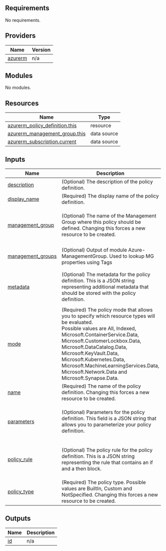 <!-- BEGIN_TF_DOCS -->
## Requirements

No requirements.

## Providers

| Name | Version |
|------|---------|
| <a name="provider_azurerm"></a> [azurerm](#provider\_azurerm) | n/a |

## Modules

No modules.

## Resources

| Name | Type |
|------|------|
| [azurerm_policy_definition.this](https://registry.terraform.io/providers/hashicorp/azurerm/latest/docs/resources/policy_definition) | resource |
| [azurerm_management_group.this](https://registry.terraform.io/providers/hashicorp/azurerm/latest/docs/data-sources/management_group) | data source |
| [azurerm_subscription.current](https://registry.terraform.io/providers/hashicorp/azurerm/latest/docs/data-sources/subscription) | data source |

## Inputs

| Name | Description | Type | Default | Required |
|------|-------------|------|---------|:--------:|
| <a name="input_description"></a> [description](#input\_description) | (Optional) The description of the policy definition. | `string` | `null` | no |
| <a name="input_display_name"></a> [display\_name](#input\_display\_name) | (Required) The display name of the policy definition. | `string` | n/a | yes |
| <a name="input_management_group"></a> [management\_group](#input\_management\_group) | (Optional) The name of the Management Group where this policy should be defined. Changing this forces a new resource to be created. | <pre>object({<br>    id   = optional(string)<br>    tags = optional(string)<br>    name = optional(string)<br>  })</pre> | `null` | no |
| <a name="input_management_groups"></a> [management\_groups](#input\_management\_groups) | (Optional) Output of module Azure-ManagementGroup. Used to lookup MG properties using Tags | <pre>map(object({<br>    id = optional(string)<br>  }))</pre> | `{}` | no |
| <a name="input_metadata"></a> [metadata](#input\_metadata) | (Optional) The metadata for the policy definition. This is a JSON string representing additional metadata that should be stored with the policy definition. | <pre>object({<br>    json = optional(string) # JSON string denoting the metadata body.<br>    file = optional(string) # Relative path of the file containing policy JSON stored as UTF-8<br>  })</pre> | `null` | no |
| <a name="input_mode"></a> [mode](#input\_mode) | (Required) The policy mode that allows you to specify which resource types will be evaluated. <br>  Possible values are All, Indexed, Microsoft.ContainerService.Data, Microsoft.CustomerLockbox.Data,<br>   Microsoft.DataCatalog.Data, Microsoft.KeyVault.Data, Microsoft.Kubernetes.Data, <br>   Microsoft.MachineLearningServices.Data, Microsoft.Network.Data and Microsoft.Synapse.Data. | `string` | n/a | yes |
| <a name="input_name"></a> [name](#input\_name) | (Required) The name of the policy definition. Changing this forces a new resource to be created. | `string` | n/a | yes |
| <a name="input_parameters"></a> [parameters](#input\_parameters) | (Optional) Parameters for the policy definition. This field is a JSON string that allows you to parameterize your policy definition. | <pre>object({<br>    json = optional(string) # JSON string denoting the parameters body.<br>    file = optional(string) # Relative path of the file containing policy JSON stored as UTF-8<br>  })</pre> | `null` | no |
| <a name="input_policy_rule"></a> [policy\_rule](#input\_policy\_rule) | (Optional) The policy rule for the policy definition. This is a JSON string representing the rule that contains an if and a then block. | <pre>object({<br>    json = optional(string) # JSON string denoting the policy rule body.<br>    file = optional(string) # Relative path of the file containing policy JSON stored as UTF-8<br>  })</pre> | `null` | no |
| <a name="input_policy_type"></a> [policy\_type](#input\_policy\_type) | (Required) The policy type. Possible values are BuiltIn, Custom and NotSpecified. Changing this forces a new resource to be created. | `string` | `"Custom"` | no |

## Outputs

| Name | Description |
|------|-------------|
| <a name="output_id"></a> [id](#output\_id) | n/a |
<!-- END_TF_DOCS -->